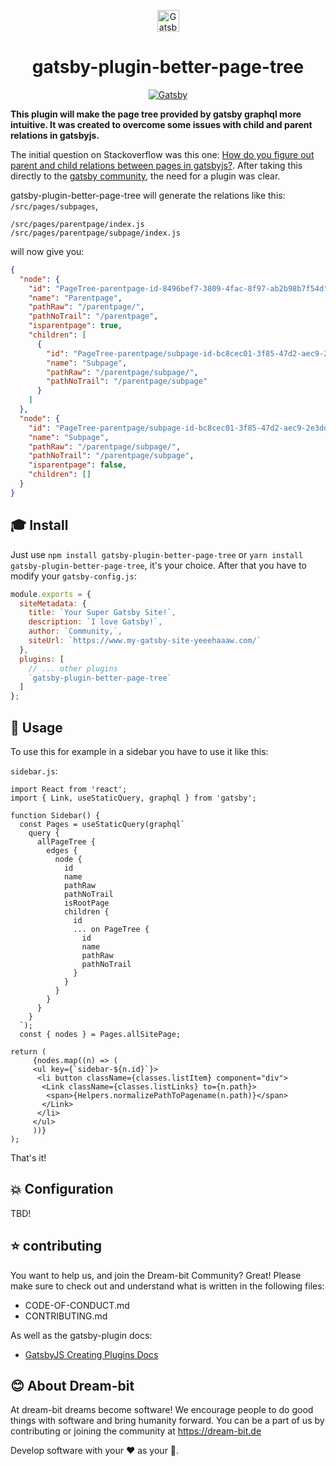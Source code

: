 <p align="center">
<a href="https://www.gatsbyjs.com/">
  <img alt="Gatsby" src="https://camo.githubusercontent.com/c82d5dbe0efc4f71771b4c656fd96b91d6103a8d/68747470733a2f2f7777772e6761747362796a732e636f6d2f4761747362792d4d6f6e6f6772616d2e737667" width="35" />
</a>
</p>
<h1 align="center">
  gatsby-plugin-better-page-tree
</h1>

<p align="center">
  <a href="http://makeapullrequest.com">  
      <img alt="Gatsby" src="https://img.shields.io/badge/PRs-welcome-brightgreen" />
  </a>
</p>

**This plugin will make the page tree provided by gatsby graphql more intuitive. It was created to overcome some issues with child and parent relations in gatsbyjs.**

The initial question on Stackoverflow was this one: [How do you figure out parent and child relations between pages in gatsbyjs?](https://stackoverflow.com/questions/63674700/how-do-you-figure-out-parent-and-child-relations-between-pages-in-gatsbyjs). After taking this directly to the [gatsby community](https://github.com/gatsbyjs/gatsby/issues/26752), the need for a plugin was clear.

 gatsby-plugin-better-page-tree will generate the relations like this: `/src/pages/subpages`,

```
/src/pages/parentpage/index.js
/src/pages/parentpage/subpage/index.js
```

will now give you:

```JSON
{
  "node": {
    "id": "PageTree-parentpage-id-8496bef7-3809-4fac-8f97-ab2b98b7f54d",
    "name": "Parentpage",
    "pathRaw": "/parentpage/",
    "pathNoTrail": "/parentpage",
    "isparentpage": true,
    "children": [
      {
        "id": "PageTree-parentpage/subpage-id-bc8cec01-3f85-47d2-aec9-2e3ddc76df32",
        "name": "Subpage",
        "pathRaw": "/parentpage/subpage/",
        "pathNoTrail": "/parentpage/subpage"
      }
    ]
  },
  "node": {
    "id": "PageTree-parentpage/subpage-id-bc8cec01-3f85-47d2-aec9-2e3ddc76df32",
    "name": "Subpage",
    "pathRaw": "/parentpage/subpage/",
    "pathNoTrail": "/parentpage/subpage",
    "isparentpage": false,
    "children": []
  }
}
```

## :mortar_board: Install

Just use `npm install gatsby-plugin-better-page-tree` or `yarn install gatsby-plugin-better-page-tree`, it's your choice.
After that you have to modify your `gatsby-config.js`:

```javascript
module.exports = {
  siteMetadata: {
    title: `Your Super Gatsby Site!`,
    description: `I love Gatsby!`,
    author: `Community,`,
    siteUrl: `https://www.my-gatsby-site-yeeehaaaw.com/`
  },
  plugins: [
    // ... other plugins
    `gatsby-plugin-better-page-tree`
  ]
};
```

## :tada: Usage

To use this for example in a sidebar you have to use it like this:

`sidebar.js`:

```JSX
import React from 'react';
import { Link, useStaticQuery, graphql } from 'gatsby';

function Sidebar() {
  const Pages = useStaticQuery(graphql`
    query {
      allPageTree {
        edges {
          node {
            id
            name
            pathRaw
            pathNoTrail
            isRootPage
            children {
              id
              ... on PageTree {
                id
                name
                pathRaw
                pathNoTrail
              }
            }
          }
        }
      }
    }
  `);
  const { nodes } = Pages.allSitePage;

return (
     {nodes.map((n) => (
     <ul key={`sidebar-${n.id}`}>
      <li button className={classes.listItem} component="div">
       <Link className={classes.listLinks} to={n.path}>
        <span>{Helpers.normalizePathToPagename(n.path)}</span>
       </Link>
      </li>
     </ul>
     ))}
);

```

That's it!


## :collision: Configuration

TBD!

## :star: contributing

You want to help us, and join the Dream-bit Community?
Great! Please make sure to check out and understand what is written in the following files:

- CODE-OF-CONDUCT.md
- CONTRIBUTING.md

As well as the gatsby-plugin docs:

- [GatsbyJS Creating Plugins Docs](https://www.gatsbyjs.com/docs/creating-plugins/)

## :blush: About Dream-bit

At dream-bit dreams become software!
We encourage people to do good things with software and bring humanity forward.
You can be a part of us by contributing or joining the community at https://dream-bit.de

Develop software with your :heart: as your :brain:.
